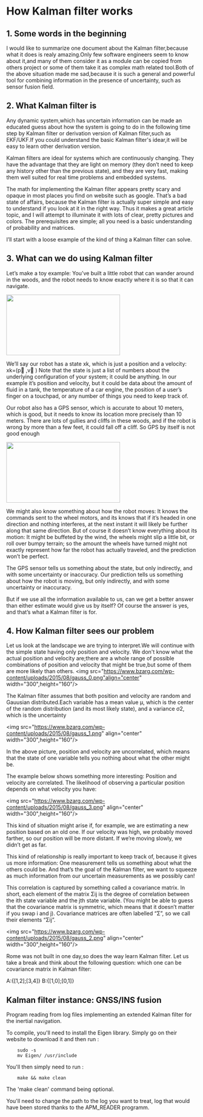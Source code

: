 # How Kalman filter works

## 1. Some words in the beginning
I would like to summarize one document about the Kalman filter,because what it does is realy amazing.Only few software engineers seem to know about it,and many of them consider it as a module can be copied from others project or some of them take it as complex math related tool.Both of the above situation made me sad,because it is such a general and powerful tool for combining information in the presence of uncertainty, such as sensor fusion field.

## 2. What Kalman filter is
Any dynamic system,which has uncertain information can be made an educated guess about how the system is going to do in the following time step by Kalman filter or derivation version of Kalman filter,such as EKF/UKF.If you could understand the basic Kalman filter's idear,it will be easy to learn other derivation version.

Kalman filters are ideal for systems which are continuously changing. They have the advantage that they are light on memory (they don’t need to keep any history other than the previous state), and they are very fast, making them well suited for real time problems and embedded systems.

The math for implementing the Kalman filter appears pretty scary and opaque in most places you find on website such as google. That’s a bad state of affairs, because the Kalman filter is actually super simple and easy to understand if you look at it in the right way. Thus it makes a great article topic, and I will attempt to illuminate it with lots of clear, pretty pictures and colors. The prerequisites are simple; all you need is a basic understanding of probability and matrices.

I’ll start with a loose example of the kind of thing a Kalman filter can solve.

## 3. What can we do using Kalman filter
Let’s make a toy example: You’ve built a little robot that can wander around in the woods, and the robot needs to know exactly where it is so that it can navigate.

<img src="https://www.bzarg.com/wp-content/uploads/2015/08/robot_forest-300x160.png" width="300" height="160" align="center"/>

We’ll say our robot has a state xk, which is just a position and a velocity:
    xk=(p⃗ ,v⃗ )
Note that the state is just a list of numbers about the underlying configuration of your system; it could be anything. In our example it’s position and velocity, but it could be data about the amount of fluid in a tank, the temperature of a car engine, the position of a user’s finger on a touchpad, or any number of things you need to keep track of.

Our robot also has a GPS sensor, which is accurate to about 10 meters, which is good, but it needs to know its location more precisely than 10 meters. There are lots of gullies and cliffs in these woods, and if the robot is wrong by more than a few feet, it could fall off a cliff. So GPS by itself is not good enough

<img src="https://www.bzarg.com/wp-content/uploads/2015/08/robot_ohnoes.png"  width="300" height="160" align="center"/>

We might also know something about how the robot moves: It knows the commands sent to the wheel motors, and its knows that if it’s headed in one direction and nothing interferes, at the next instant it will likely be further along that same direction. But of course it doesn’t know everything about its motion: It might be buffeted by the wind, the wheels might slip a little bit, or roll over bumpy terrain; so the amount the wheels have turned might not exactly represent how far the robot has actually traveled, and the prediction won’t be perfect.

The GPS sensor tells us something about the state, but only indirectly, and with some uncertainty or inaccuracy. Our prediction tells us something about how the robot is moving, but only indirectly, and with some uncertainty or inaccuracy.

But if we use all the information available to us, can we get a better answer than either estimate would give us by itself? Of course the answer is yes, and that’s what a Kalman filter is for.

## 4. How Kalman filter sees our problem

Let us look at the landscape we are trying to interpret.We will continue with the simple state having only position and velocity.
We don't know what the actual position and velocity are;there are a whole range of possible combinations of position and velocity that might be true,but some of them are more likely than others.
<img src="https://www.bzarg.com/wp-content/uploads/2015/08/gauss_0.png"align="center" width="300",height="160"/>

The Kalman filter assumes that both position and velocity are random and Gauusian distributed.Each variable has a mean value μ, which is the center of the random distribution (and its most likely state), and a variance σ2, which is the uncertainty

<img src="https://www.bzarg.com/wp-content/uploads/2015/08/gauss_1.png" align="center" width="300",height="160"/>

In the above picture, position and velocity are uncorrelated, which means that the state of one variable tells you nothing about what the other might be.

The example below shows something more interesting: Position and velocity are correlated. The likelihood of observing a particular position depends on what velocity you have:

<img src="https://www.bzarg.com/wp-content/uploads/2015/08/gauss_3.png" align="center" width="300",height="160"/>

This kind of situation might arise if, for example, we are estimating a new position based on an old one. If our velocity was high, we probably moved farther, so our position will be more distant. If we’re moving slowly, we didn’t get as far.

This kind of relationship is really important to keep track of, because it gives us more information: One measurement tells us something about what the others could be. And that’s the goal of the Kalman filter, we want to squeeze as much information from our uncertain measurements as we possibly can!

This correlation is captured by something called a covariance matrix. In short, each element of the matrix Σij is the degree of correlation between the ith state variable and the jth state variable. (You might be able to guess that the covariance matrix is symmetric, which means that it doesn’t matter if you swap i and j). Covariance matrices are often labelled “Σ”, so we call their elements “Σij”.

<img src="https://www.bzarg.com/wp-content/uploads/2015/08/gauss_2.png" align="center" width="300",height="160"/>

Rome was not built in one day,so does the way learn Kalman filter.
Let us take a break and think about the following question:
which one can be covariance matrix in Kalman filter:

A:{[1,2];[3,4]} 
B:{[1,0];[0,1]}

## Kalman filter instance: GNSS/INS fusion


Program reading from log files implementing an extended Kalman filter for the inertial navigation.

To compile, you'll need to install the Eigen library. Simply go on their website to download it and then run : 

        sudo -s
        mv Eigen/ /usr/include


You'll then simply need to run : 

        make && make clean 

The 'make clean' command being optional. 

You'll need to change the path to the log you want to treat, log that would have been stored thanks to the APM_READER programm. 

